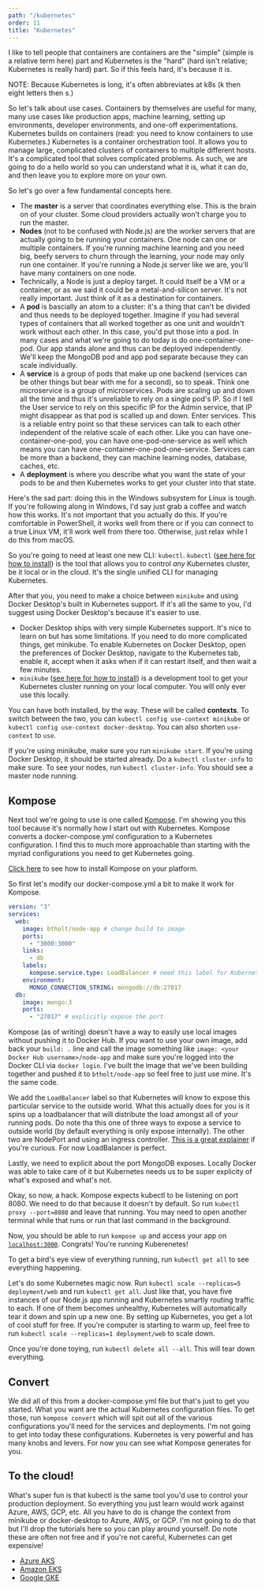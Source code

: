 ```yaml
---
path: "/kubernetes"
order: 11
title: "Kubernetes"
---
```


I like to tell people that containers are containers are the "simple" (simple is a relative term here) part and Kubernetes is the "hard" (hard isn't relative; Kubernetes is really hard) part. So if this feels hard, it's because it is.

NOTE: Because Kubernetes is long, it's often abbreviates at k8s (k then eight letters then s.)

So let's talk about use cases. Containers by themselves are useful for many, many use cases like production apps, machine learning, setting up environments, developer environments, and one-off experimentations. Kubernetes builds on containers (read: you need to know containers to use Kubernetes.) Kubernetes is a container orchestration tool. It allows you to manage large, complicated clusters of containers to multiple different hosts. It's a complicated tool that solves complicated problems. As such, we are going to do a hello world so you can understand what it is, what it can do, and then leave you to explore more on your own.

So let's go over a few fundamental concepts here.

- The **master** is a server that coordinates everything else. This is the brain on of your cluster. Some cloud providers actually won't charge you to run the master.
- **Nodes** (not to be confused with Node.js) are the worker servers that are actually going to be running your containers. One node can one or multiple containers. If you're running machine learning and you need big, beefy servers to churn through the learning, your node may only run one container. If you're running a Node.js server like we are, you'll have many containers on one node.
- Technically, a Node is just a deploy target. It could itself be a VM or a container, or as we said it could be a metal-and-silicon server. It's not really important. Just think of it as a destination for containers.
- A **pod** is bascially an atom to a cluster: it's a thing that can't be divided and thus needs to be deployed together. Imagine if you had several types of containers that all worked together as one unit and wouldn't work without each other. In this case, you'd put those into a pod. In many cases and what we're going to do today is do one-container-one-pod. Our app stands alone and thus can be deployed independently. We'll keep the MongoDB pod and app pod separate because they can scale individually.
- A **service** is a group of pods that make up one backend (services can be other things but bear with me for a second), so to speak. Think one microservice is a group of microservices. Pods are scaling up and down all the time and thus it's unreliable to rely on a single pod's IP. So if I tell the User service to rely on this specific IP for the Admin service, that IP might disappear as that pod is scalled up and down. Enter services. This is a reliable entry point so that these services can talk to each other independent of the relative scale of each other. Like you can have one-container-one-pod, you can have one-pod-one-service as well which means you can have one-container-one-pod-one-service. Services can be more than a backend, they can machine learning nodes, database, caches, etc.
- A **deployment** is where you describe what you want the state of your pods to be and then Kubernetes works to get your cluster into that state.

Here's the sad part: doing this in the Windows subsystem for Linux is tough. If you're following along in Windows, I'd say just grab a coffee and watch how this works. It's not important that you actually do this. If you're comfortable in PowerShell, it works well from there or if you can connect to a true Linux VM, it'll work well from there too. Otherwise, just relax while I do this from macOS.

So you're going to need at least one new CLI: `kubectl`. `kubectl` ([see here for how to install][kubectl]) is the tool that allows you to control _any_ Kubernetes cluster, be it local or in the cloud. It's the single unified CLI for managing Kubernetes.

After that you, you need to make a choice between `minikube` and using Docker Desktop's built in Kubernetes support. If it's all the same to you, I'd suggest using Docker Desktop's because it's easier to use.

- Docker Desktop ships with very simple Kubernetes support. It's nice to learn on but has some limitations. If you need to do more complicated things, get minikube. To enable Kubernetes on Docker Desktop, open the preferences of Docker Desktop, navigate to the Kubernetes tab, enable it, accept when it asks when if it can restart itself, and then wait a few minutes.
- `minikube` ([see here for how to install][minikube]) is a development tool to get your Kubernetes cluster running on your local computer. You will only ever use this locally.

You can have both installed, by the way. These will be called **contexts**. To switch between the two, you can `kubectl config use-context minikube` or `kubectl config use-context docker-desktop`. You can also shorten `use-context` to `use`.

If you're using minikube, make sure you run `minikube start`. If you're using Docker Desktop, it should be started already. Do a `kubectl cluster-info` to make sure. To see your nodes, run `kubectl cluster-info`. You should see a master node running.

## Kompose

Next tool we're going to use is one called [Kompose][kompose]. I'm showing you this tool because it's normally how I start out with Kubernetes. Kompose converts a docker-compose.yml configuration to a Kubernetes configuration. I find this to much more approachable than starting with the myriad configurations you need to get Kubernetes going.

[Click here][install-kompose] to see how to install Kompose on your platform.

So first let's modify our docker-compose.yml a bit to make it work for Kompose.

```yml
version: "3"
services:
  web:
    image: btholt/node-app # change build to image
    ports:
      - "3000:3000"
    links:
      - db
    labels:
      kompose.service.type: LoadBalancer # need this label for Kubernetes
    environment:
      MONGO_CONNECTION_STRING: mongodb://db:27017
  db:
    image: mongo:3
    ports:
      - "27017" # explicitly expose the port
```

Kompose (as of writing) doesn't have a way to easily use local images without pushing it to Docker Hub. If you want to use your own image, add back your `build: .` line and call the image something like `image: <your Docker Hub username>/node-app` and make sure you're logged into the Docker CLI via `docker login`. I've built the image that we've been building together and pushed it to `btholt/node-app` so feel free to just use mine. It's the same code.

We add the `LoadBalancer` label so that Kubernetes will know to expose this particular service to the outside world. What this actually does for you is it spins up a loadbalancer that will distribute the load amongst all of your running pods. Do note tha this one of three ways to expose a service to outside world (by default everything is only expose internally). The other two are NodePort and using an ingress controller. [This is a great explainer][ingress] if you're curious. For now LoadBalancer is perfect.

Lastly, we need to explicit about the port MongoDB exposes. Locally Docker was able to take care of it but Kubernetes needs us to be super explicity of what's exposed and what's not.

Okay, so now, a hack. Kompose expects kubectl to be listening on port 8080. We need to do that because it doesn't by default. So run `kubectl proxy --port=8080` and leave that running. You may need to open another terminal while that runs or run that last command in the background.

Now, you should be able to run `kompose up` and access your app on [`localhost:3000`][localhost]. Congrats! You're running Kuberenetes!

To get a bird's eye view of everything running, run `kubectl get all` to see everything happening.

Let's do some Kubernetes magic now. Run `kubectl scale --replicas=5 deployment/web` and run `kubectl get all`. Just like that, you have five instances of our Node.js app running and Kubernetes smartly routing traffic to each. If one of them becomes unhealthy, Kubernetes will automatically tear it down and spin up a new one. By setting up Kubernetes, you get a lot of cool stuff for free. If you're computer is starting to warm up, feel free to run `kubectl scale --replicas=1 deployment/web` to scale down.

Once you're done toying, run `kubectl delete all --all`. This will tear down everything.

## Convert

We did all of this from a docker-compose.yml file but that's just to get you started. What you want are the actual Kubernetes configuration files. To get those, run `kompose convert` which will spit out all of the various configurations you'll need for the services and deployments. I'm not going to get into today these configurations. Kubernetes is very powerful and has many knobs and levers. For now you can see what Kompose generates for you.

## To the cloud!

What's super fun is that kubectl is the same tool you'd use to control your production deployment. So everything you just learn would work against Azure, AWS, GCP, etc. All you have to do is change the context from minikube or docker-desktop to Azure, AWS, or GCP. I'm not going to do that but I'll drop the tutorials here so you can play around yourself. Do note these are often not free and if you're not careful, Kubernetes can get expensive!

- [Azure AKS][aks]
- [Amazon EKS][aws]
- [Google GKE][gcp]

[kubectl]: https://kubernetes.io/docs/tasks/tools/install-kubectl/
[minikube]: https://kubernetes.io/docs/tasks/tools/install-minikube/
[ingress]: https://medium.com/google-cloud/kubernetes-nodeport-vs-loadbalancer-vs-ingress-when-should-i-use-what-922f010849e0
[localhost]: http://localhost:3000
[aks]: https://docs.microsoft.com/en-us/azure/aks/kubernetes-walkthrough
[aws]: https://docs.aws.amazon.com/eks/latest/userguide/getting-started.html
[gcp]: https://cloud.google.com/kubernetes-engine/docs/quickstart
[kompose]: https://kompose.io/
[install-kompose]: https://kompose.io/installation/

